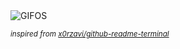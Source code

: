 <div align="justify">
<picture>
    <source media="(prefers-color-scheme: dark)" srcset="https://i.ibb.co/chBYGkHn/output-gif.gif">
    <source media="(prefers-color-scheme: light)" srcset="https://i.ibb.co/chBYGkHn/output-gif.gif">
    <img alt="GIFOS" src="https://i.ibb.co/chBYGkHn/output-gif.gif">
</picture>

<sub><i>inspired from [x0rzavi/github-readme-terminal](https://github.com/x0rzavi/github-readme-terminal)</i></sub>

</div>

<!-- Image deletion URL: https://ibb.co/PGLD7FnH/e1408abb61d7f4f263d5daa85fe28890 -->